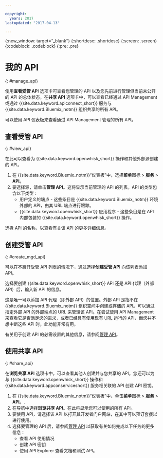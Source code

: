 ```yaml
---

copyright:
  years: 2017
lastupdated: "2017-04-13"

---
```



{:new_window: target="_blank"}
{:shortdesc: .shortdesc}
{:screen: .screen}
{:codeblock: .codeblock}
{:pre: .pre}

# 我的 API
{: #manage_api}

使用**查看受管 API** 选项卡可查看您管理的 API 以及您先前进行管理但当前未公开的 API 的总体状态。在**共享 API** 选项卡中，可以查看已经通过 API Management 或通过 {{site.data.keyword.apiconnect_short}} 服务与 {{site.data.keyword.Bluemix_notm}} 组织共享的所有 API。

可以使用 API 仪表板来查看通过 API Management 管理的所有 API。 

## 查看受管 API
{: #view_api}

在此可以查看为 {{site.data.keyword.openwhisk_short}} 操作和其他外部源创建的 API。

1. 在 {{site.data.keyword.Bluemix_notm}}“仪表板”中，选择**菜单**图标 > **服务** > **API**。
2. 要选择源，请单击**管理 API**。这将显示当前管理的 API 的列表。API 的类型包含以下类型：
    * 用户定义的端点 - 这些条目是 {{site.data.keyword.Bluemix_notm}} 环境外部的 API，由其 URL 端点进行跟踪。 
    * {{site.data.keyword.openwhisk_short}} 应用程序 - 这些条目是在 API 内部包装的 {{site.data.keyword.openwhisk_short}} 操作。

选择 API 的名称，以查看有关该 API 的更多详细信息。

## 创建受管 API
{: #create_mgd_api}

可以在不离开受管 API 列表的情况下，通过选择**创建受管 API** 向该列表添加 API。

选择要创建 {{site.data.keyword.openwhisk_short}} API 还是 API 代理（外部 API）后，输入新 API 的信息。  

这是唯一可以添加 API 代理（即外部 API）的位置。外部 API 是指不在 {{site.data.keyword.Bluemix_notm}} 组织空间中创建或存储的 API。可以通过指定外部 API 的外部端点的 URL 来管理该 API。在尝试使用 API Management 来查看它是否满足您的需求，或者已经具有使用现有 URL 运行的 API，而您并不想中断这些 API 时，此功能非常有用。 

有关用于创建 API 的必需设置的其他信息，请参阅[管理 API](manage_apis.html)。

## 使用共享 API
{: #share_api}

在**浏览共享 API** 选项卡中，可以查看其他人创建并与您共享的 API。您还可以为与 {{site.data.keyword.openwhisk_short}} 操作和 {{site.data.keyword.appconserviceshort}} 服务相关联的 API 创建 API 密钥。

1. 在 {{site.data.keyword.Bluemix_notm}}“仪表板”中，单击**菜单**图标 > **服务** > **API**。.
2. 在导航中选择**浏览共享 API**。在此将显示您可以使用的所有 API。
3. 要使用 API，请选择该 API 以打开其开发者门户网站，在其中可以预订套餐以进行使用。 
4. 选择要管理的 API 后，请参阅[管理 API](manage_apis.html) 以获取有关如何完成以下任务的更多信息： 
    * 查看 API 使用情况
    * 创建 API 密钥
    * 使用 API Explorer 查看文档和测试 API。
